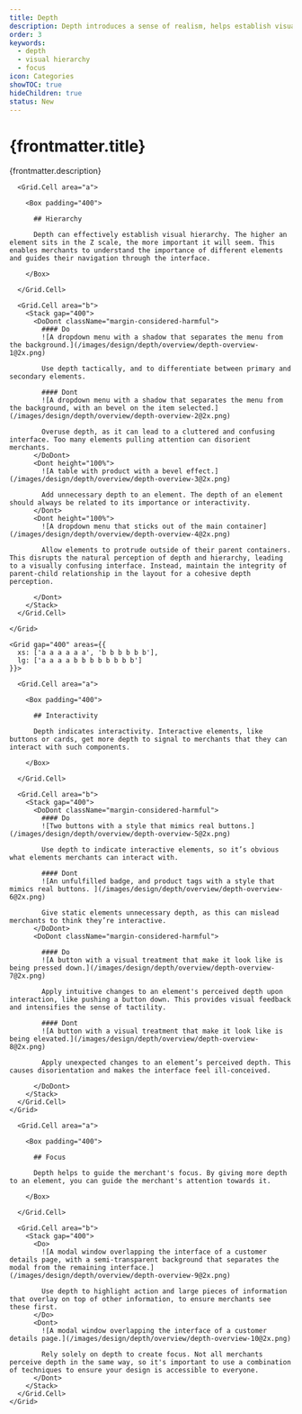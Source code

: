 ```yaml
---
title: Depth
description: Depth introduces a sense of realism, helps establish visual hierarchy, and creates focus.
order: 3
keywords:
  - depth
  - visual hierarchy
  - focus
icon: Categories
showTOC: true
hideChildren: true
status: New
---
```


# {frontmatter.title}

<Lede>{frontmatter.description}</Lede>

<Subnav />
<Stack gap="800">
<Card height="100%">
    <Grid gap="400" areas={{
      xs: ['a a a a a a', 'b b b b b b'],
      lg: ['a a a a b b b b b b b b']
    }}>

      <Grid.Cell area="a">

        <Box padding="400">

          ## Hierarchy

          Depth can effectively establish visual hierarchy. The higher an element sits in the Z scale, the more important it will seem. This enables merchants to understand the importance of different elements and guides their navigation through the interface.

        </Box>

      </Grid.Cell>

      <Grid.Cell area="b">
        <Stack gap="400">
          <DoDont className="margin-considered-harmful">
            #### Do
            ![A dropdown menu with a shadow that separates the menu from the background.](/images/design/depth/overview/depth-overview-1@2x.png)

            Use depth tactically, and to differentiate between primary and secondary elements.

            #### Dont
            ![A dropdown menu with a shadow that separates the menu from the background, with an bevel on the item selected.](/images/design/depth/overview/depth-overview-2@2x.png)

            Overuse depth, as it can lead to a cluttered and confusing interface. Too many elements pulling attention can disorient merchants.
          </DoDont>
          <Dont height="100%">
            ![A table with product with a bevel effect.](/images/design/depth/overview/depth-overview-3@2x.png)

            Add unnecessary depth to an element. The depth of an element should always be related to its importance or interactivity.
          </Dont>
          <Dont height="100%">
            ![A dropdown menu that sticks out of the main container](/images/design/depth/overview/depth-overview-4@2x.png)

            Allow elements to protrude outside of their parent containers. This disrupts the natural perception of depth and hierarchy, leading to a visually confusing interface. Instead, maintain the integrity of parent-child relationship in the layout for a cohesive depth perception.

          </Dont>
        </Stack>
      </Grid.Cell>

    </Grid>

</Card>
<Card>

    <Grid gap="400" areas={{
      xs: ['a a a a a a', 'b b b b b b'],
      lg: ['a a a a b b b b b b b b']
    }}>

      <Grid.Cell area="a">

        <Box padding="400">

          ## Interactivity

          Depth indicates interactivity. Interactive elements, like buttons or cards, get more depth to signal to merchants that they can interact with such components.

        </Box>

      </Grid.Cell>

      <Grid.Cell area="b">
        <Stack gap="400">
          <DoDont className="margin-considered-harmful">
            #### Do
            ![Two buttons with a style that mimics real buttons.](/images/design/depth/overview/depth-overview-5@2x.png)

            Use depth to indicate interactive elements, so it’s obvious what elements merchants can interact with.

            #### Dont
            ![An unfulfilled badge, and product tags with a style that mimics real buttons. ](/images/design/depth/overview/depth-overview-6@2x.png)

            Give static elements unnecessary depth, as this can mislead merchants to think they’re interactive.
          </DoDont>
          <DoDont className="margin-considered-harmful">

            #### Do
            ![A button with a visual treatment that make it look like is being pressed down.](/images/design/depth/overview/depth-overview-7@2x.png)

            Apply intuitive changes to an element's perceived depth upon interaction, like pushing a button down. This provides visual feedback and intensifies the sense of tactility.

            #### Dont
            ![A button with a visual treatment that make it look like is being elevated.](/images/design/depth/overview/depth-overview-8@2x.png)

            Apply unexpected changes to an element’s perceived depth. This causes disorientation and makes the interface feel ill-conceived.

          </DoDont>
        </Stack>
      </Grid.Cell>
    </Grid>

  </Card>
<Card>
    <Grid gap="400" areas={{
      xs: ['a a a a a a',  'b b b b b b'],
      lg: ['a a a a b b b b b b b b']
    }}>

      <Grid.Cell area="a">

        <Box padding="400">

          ## Focus

          Depth helps to guide the merchant's focus. By giving more depth to an element, you can guide the merchant's attention towards it.

        </Box>

      </Grid.Cell>

      <Grid.Cell area="b">
        <Stack gap="400">
          <Do>
            ![A modal window overlapping the interface of a customer details page, with a semi-transparent background that separates the modal from the remaining interface.](/images/design/depth/overview/depth-overview-9@2x.png)

            Use depth to highlight action and large pieces of information that overlay on top of other information, to ensure merchants see these first.
          </Do>
          <Dont>
            ![A modal window overlapping the interface of a customer details page.](/images/design/depth/overview/depth-overview-10@2x.png)

            Rely solely on depth to create focus. Not all merchants perceive depth in the same way, so it's important to use a combination of techniques to ensure your design is accessible to everyone.
          </Dont>
        </Stack>
      </Grid.Cell>
    </Grid>

  </Card>
</Stack>
